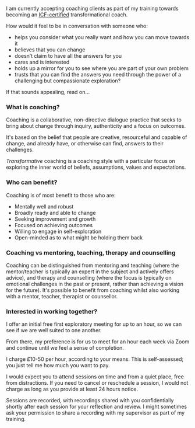 <p class="lead">I am currently accepting coaching clients as part of my training towards becoming an <a href="https://coachingfederation.org/credentials-and-standards/acc-paths">ICF-certified</a> transformational coach.</p>

How would it feel to be in conversation with someone who:

* helps you consider what you really want and how you can move towards it
* believes that you can change
* doesn’t claim to have all the answers for you
* cares and is interested
* holds up a mirror for you to see where you are part of your own problem
* trusts that you can find the answers you need through the power of a challenging but compassionate exploration?

If that sounds appealing, read on&hellip;

### What is coaching?

Coaching is a collaborative, non-directive dialogue practice that seeks to bring about change through inquiry, authenticity and a focus on outcomes.

It's based on the belief that people are creative, resourceful and capable of change, and already have, or otherwise can find, answers to their challenges.

*Transformative* coaching is a coaching style with a particular focus on exploring the inner world of beliefs, assumptions, values and expectations.

### Who can benefit?

Coaching is of most benefit to those who are:

* Mentally well and robust
* Broadly ready and able to change
* Seeking improvement and growth
* Focused on achieving outcomes
* Willing to engage in self-exploration
* Open-minded as to what might be holding them back

### Coaching vs mentoring, teaching, therapy and counselling

Coaching can be distinguished from mentoring and teaching (where the mentor/teacher is typically an expert in the subject and actively offers advice), and therapy and counselling (where the focus is typically on emotional challenges in the past or present, rather than achieving a vision for the future). It's possible to benefit from coaching whilst also working with a mentor, teacher, therapist or counsellor.

### Interested in working together?

I offer an initial free first exploratory meeting for up to an hour, so we can see if we are well suited to one another.

From there, my preference is for us to meet for an hour each week via Zoom and continue until we feel a sense of completion.

I charge £10-50 per hour, according to your means. This is self-assessed; you just tell me how much you want to pay.

I would expect you to attend sessions on time and from a quiet place, free from distractions. If you need to cancel or reschedule a session, I would not charge as long as you provide at least 24 hours notice.

Sessions are recorded, with recordings shared with you confidentially shortly after each session for your reflection and review. I might sometimes ask your permission to share a recording with my supervisor as part of my training.



